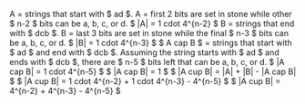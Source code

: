 A = strings that start with $ ad $. 
A = first 2 bits are set in stone while other $ n-2 $ bits can be a, b, c, or d. 
$ |A| = 1 cdot 4^{n-2} $
B = strings that end with $ dcb $. 
B = last 3 bits are set in stone while the final $ n-3 $ bits can be a, b, c, or d. 
$ |B| = 1 cdot 4^{n-3} $
$ A cap B $ = strings that start with $ ad $ and end with $ dcb $. 
Assuming the string starts with $ ad $ and ends with $ dcb $, there are $ n-5 $ bits left that can be a, b, c, or d. 
$ |A cap B| = 1 cdot 4^{n-5} $
$ |A cap B| = 1 $
$ |A cup B| = |A| + |B| - |A cap B| $
$ |A cup B| = 1 cdot 4^{n-2} + 1 cdot 4^{n-3} - 4^{n-5} $
$ |A cup B| = 4^{n-2} + 4^{n-3} - 4^{n-5} $
